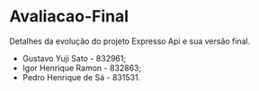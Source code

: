 # Avaliacao-Final
Detalhes da evolução do projeto Expresso Api e sua versão final.
- Gustavo Yuji Sato - 832961;
- Igor Henrique Ramon - 832863;
- Pedro Henrique de Sá - 831531.
